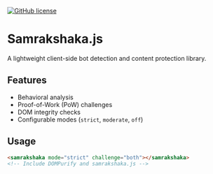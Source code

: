 [![GitHub license](https://img.shields.io/github/license/houseofanurag/samrakshaka)](LICENSE)

# Samrakshaka.js
A lightweight client-side bot detection and content protection library.

## Features
- Behavioral analysis
- Proof-of-Work (PoW) challenges
- DOM integrity checks
- Configurable modes (`strict`, `moderate`, `off`)

## Usage
```html
<samrakshaka mode="strict" challenge="both"></samrakshaka>
<!-- Include DOMPurify and samrakshaka.js -->
